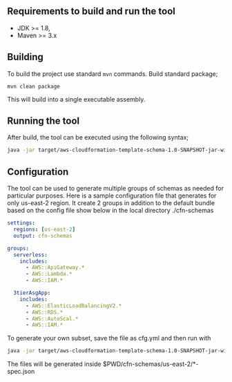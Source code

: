 ## Requirements to build and run the tool

- JDK >= 1.8,
- Maven >= 3.x

## Building

To build the project use standard `mvn` commands. Build standard package;

```
mvn clean package
```

This will build into a single executable assembly.

## Running the tool

After build, the tool can be executed using the following syntax;

```sh
java -jar target/aws-cloudformation-template-schema-1.0-SNAPSHOT-jar-with-dependencies.jar
```

## Configuration

The tool can be used to generate multiple groups of schemas as needed for particular purposes. Here is a sample
configuration file that generates for only us-east-2 region. It create 2 groups in addition to the default bundle
based on the config file show below in the local directory ./cfn-schemas

```yaml
settings:
  regions: [us-east-2]
  output: cfn-schemas

groups:
  serverless:
    includes:
      - AWS::ApiGateway.*
      - AWS::Lambda.*
      - AWS::IAM.*

  3tierAsgApp:
    includes:
      - AWS::ElasticLoadBalancingV2.*
      - AWS::RDS.*
      - AWS::AutoScal.*
      - AWS::IAM.*

```

To generate your own subset, save the file as cfg.yml and then run with

```sh
java -jar target/aws-cloudformation-template-schema-1.0-SNAPSHOT-jar-with-dependencies.jar --config-file cfg.yml
```

The files will be generated inside $PWD/cfn-schemas/us-east-2/\*-spec.json
